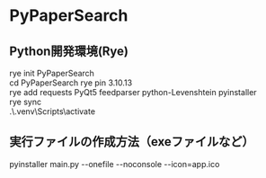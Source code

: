 # PyPaperSearch
## Python開発環境(Rye)
rye init PyPaperSearch<br>
cd PyPaperSearch
rye pin 3.10.13<br>
rye add requests PyQt5 feedparser python-Levenshtein pyinstaller<br>
rye sync<br>
.\\.venv\Scripts\activate<br>

## 実行ファイルの作成方法（exeファイルなど）
pyinstaller main.py --onefile --noconsole --icon=app.ico
